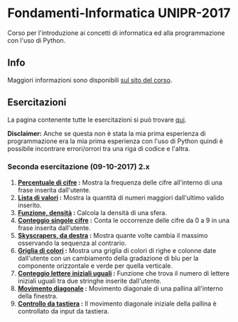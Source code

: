 # Fondamenti-Informatica UNIPR-2017
Corso per l'introduzione ai concetti di informatica ed alla programmazione con l'uso di Python.

## Info
Maggiori informazioni sono disponibili [sul sito del corso](https://tomamic.github.io/).

## Esercitazioni
La pagina contenente tutte le esercitazioni si può trovare  [qui](https://tomamic.github.io/esercizi-2017.html#1
).

**Disclaimer:** Anche se questa non è stata la mia prima esperienza di programmazione era la mia prima esperienza con l'uso di Python quindi è possibile incontrare errori/orrori tra una riga di codice e l'altra.

### Seconda esercitazione (09-10-2017) 2.x 

 1. **[Percentuale di cifre](https://tomamic.github.io/esercizi-2017.html#13) :** Mostra la frequenza delle cifre all'interno di una frase inserita dall'utente.
 2. **[Lista di valori](https://tomamic.github.io/esercizi-2017.html#14) :** Mostra la quantità di numeri maggiori dall'ultimo valido inserito.
 3. **[Funzione, densità](https://tomamic.github.io/esercizi-2017.html#15) :** Calcola la densità di una sfera.
 4. **[Conteggio singole cifre](https://tomamic.github.io/esercizi-2017.html#16) :** Conta le occorrenze delle cifre da 0 a 9 in una frase inserita dall'utente.
 5. **[Skyscrapers, da destra](https://tomamic.github.io/esercizi-2017.html#17) :** Mostra quante volte cambia il massimo osservando la sequenza al contrario.
 6. **[Griglia di colori](https://tomamic.github.io/esercizi-2017.html#18) :** Mostra una griglia di colori di righe e colonne date dall'utente con un cambiamento della gradazione di blu per la componente orizzontale e verde per quella verticale.
 7. **[Conteggio lettere iniziali uguali](https://tomamic.github.io/esercizi-2017.html#19) :** Funzione che trova il numero di lettere iniziali uguali tra due stringhe inserite dall'utente.
 8. **[Movimento diagonale](https://tomamic.github.io/esercizi-2017.html#20) :** Movimento diagonale di una pallina all'interno della finestra.
 9. **[Controllo da tastiera](https://tomamic.github.io/esercizi-2017.html#21) :**  Il movimento diagonale iniziale della pallina è controllato da input da tastiera.

